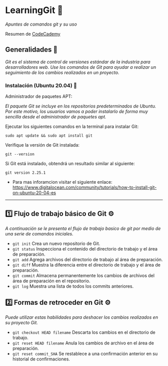 # LearningGit 🚀

_Apuntes de comandos git y su uso_

Resumen de [CodeCademy](https://www.codecademy.com/learn/learn-git)

## Generalidades 🚀

_Git es el sistema de control de versiones estándar de la industria para desarrolladores web. Use los comandos de Git para ayudar a realizar un seguimiento de los cambios realizados en un proyecto._

### Instalación (Ubuntu 20.04) 🔧

Administrador de paquetes APT:

_El paquete Git se incluye en los repositorios predeterminados de Ubuntu. Por este motivo, los usuarios vamos a poder instalarlo de forma muy sencilla desde el administrador de paquetes apt._

Ejecutar los siguientes comandos en la terminal para instalar Git:

```
sudo apt update && sudo apt install git
```

Verifique la versión de Git instalada:
```
git --version
```

Si Git está instalado, obtendrá un resultado similar al siguiente:
```
git version 2.25.1
```

* Para mas inforamcion visitar el siguiente enlace: https://www.digitalocean.com/community/tutorials/how-to-install-git-on-ubuntu-20-04-es

_ _ _

## 1️⃣ Flujo de trabajo básico de Git ⚙️
_A continuación se le presenta el flujo de trabajo basico de git por medio de una serie de comandos iniciales._

- `git init` Crea un nuevo repositorio de Git.
- `git status` Inspecciona el contenido del directorio de trabajo y el área de preparación.
- `git add` Agrega archivos del directorio de trabajo al área de preparación.
- `git diff` Muestra la diferencia entre el directorio de trabajo y el área de preparación.
- `git commit` Almacena permanentemente los cambios de archivos del área de preparación en el repositorio.
- `git log` Muestra una lista de todos los commits anteriores.


## 2️⃣ Formas de retroceder en Git ⚙️
_Puede utilizar estas habilidades para deshacer los cambios realizados en su proyecto Git._

- `git checkout HEAD filename` Descarta los cambios en el directorio de trabajo.
- `git reset HEAD filename` Anula los cambios de archivo en el área de preparación.
- `git reset commit_SHA` Se restablece a una confirmación anterior en su historial de confirmaciones.